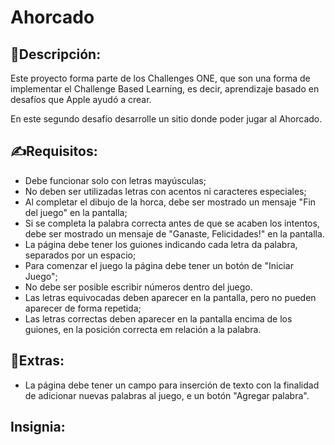 # Ahorcado

## 📄Descripción:

Este proyecto forma parte de los Challenges ONE, que son una forma de implementar el Challenge Based Learning, es decir, aprendizaje basado en desafíos que Apple ayudó a crear.

En este segundo desafío desarrolle un sitio donde poder jugar al Ahorcado.

## ✍️Requisitos:
- Debe funcionar solo con letras mayúsculas;
- No deben ser utilizadas letras con acentos ni caracteres especiales;
- Al completar el dibujo de la horca, debe ser mostrado un mensaje "Fin del juego" en la pantalla;
- Si se completa la palabra correcta antes de que se acaben los intentos, debe ser mostrado un mensaje de "Ganaste, Felicidades!" en la pantalla.
- La página debe tener los guiones indicando cada letra da palabra, separados por un espacio;
- Para comenzar el juego la página debe tener un botón de "Iniciar Juego";
- No debe ser posible escribir números dentro del juego.
- Las letras equivocadas deben aparecer en la pantalla, pero no pueden aparecer de forma repetida;
- Las letras correctas deben aparecer en la pantalla encima de los guiones, en la posición correcta em relación a la palabra.

## 🔋Extras:
- La página debe tener un campo para inserción de texto con la finalidad de adicionar nuevas palabras al juego, e un botón "Agregar palabra".

## Insignia:
